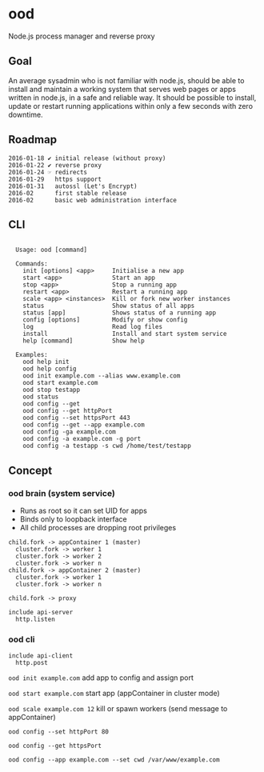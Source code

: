 # ood
Node.js process manager and reverse proxy

## Goal
An average sysadmin who is not familiar with node.js, should be able to install and maintain a working system that serves web pages or apps written in node.js, in a safe and reliable way. It should be possible to install, update or restart running applications within only a few seconds with zero downtime.

## Roadmap
```
2016-01-18 ✔ initial release (without proxy)
2016-01-22 ✔ reverse proxy
2016-01-24 ☞ redirects
2016-01-29   https support
2016-01-31   autossl (Let's Encrypt)
2016-02      first stable release
2016-02      basic web administration interface
```

## CLI
```

  Usage: ood [command]

  Commands:
    init [options] <app>     Initialise a new app
    start <app>              Start an app
    stop <app>               Stop a running app
    restart <app>            Restart a running app
    scale <app> <instances>  Kill or fork new worker instances
    status                   Show status of all apps
    status [app]             Shows status of a running app
    config [options]         Modify or show config
    log                      Read log files
    install                  Install and start system service
    help [command]           Show help

  Examples:
    ood help init
    ood help config
    ood init example.com --alias www.example.com
    ood start example.com
    ood stop testapp
    ood status
    ood config --get
    ood config --get httpPort
    ood config --set httpsPort 443
    ood config --get --app example.com
    ood config -ga example.com
    ood config -a example.com -g port
    ood config -a testapp -s cwd /home/test/testapp

```

## Concept
### ood brain (system service)
* Runs as root so it can set UID for apps
* Binds only to loopback interface
* All child processes are dropping root privileges
```
child.fork -> appContainer 1 (master)
  cluster.fork -> worker 1
  cluster.fork -> worker 2
  cluster.fork -> worker n
child.fork -> appContainer 2 (master)
  cluster.fork -> worker 1
  cluster.fork -> worker n

child.fork -> proxy

include api-server
  http.listen
```

### ood cli
```
include api-client
  http.post
```

`ood init example.com` add app to config and assign port

`ood start example.com` start app (appContainer in cluster mode)

`ood scale example.com 12` kill or spawn workers (send message to appContainer)

`ood config --set httpPort 80`

`ood config --get httpsPort`

`ood config --app example.com --set cwd /var/www/example.com`
